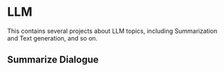 # LLM
This contains several projects about LLM topics, including Summarization and Text generation, and so on. 
## Summarize Dialogue
